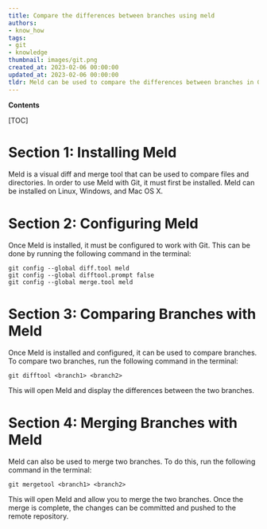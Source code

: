 ```yaml
---
title: Compare the differences between branches using meld
authors:
- know_how
tags:
- git
- knowledge
thumbnail: images/git.png
created_at: 2023-02-06 00:00:00
updated_at: 2023-02-06 00:00:00
tldr: Meld can be used to compare the differences between branches in Git.
---
```


**Contents**

[TOC]

# Section 1: Installing Meld

Meld is a visual diff and merge tool that can be used to compare files and directories. In order to use Meld with Git, it must first be installed. Meld can be installed on Linux, Windows, and Mac OS X.

# Section 2: Configuring Meld

Once Meld is installed, it must be configured to work with Git. This can be done by running the following command in the terminal:

```
git config --global diff.tool meld
git config --global difftool.prompt false
git config --global merge.tool meld
```

# Section 3: Comparing Branches with Meld

Once Meld is installed and configured, it can be used to compare branches. To compare two branches, run the following command in the terminal:

```
git difftool <branch1> <branch2>
```

This will open Meld and display the differences between the two branches.

# Section 4: Merging Branches with Meld

Meld can also be used to merge two branches. To do this, run the following command in the terminal:

```
git mergetool <branch1> <branch2>
```

This will open Meld and allow you to merge the two branches. Once the merge is complete, the changes can be committed and pushed to the remote repository.
